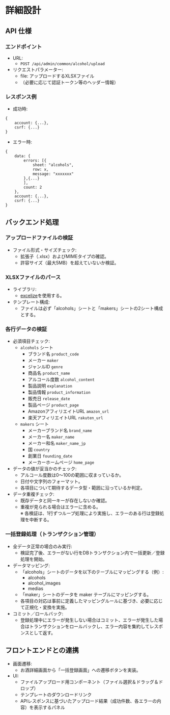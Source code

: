 # 詳細設計
## API 仕様
### エンドポイント
- URL:
	- `POST /api/admin/common/alcohol/upload`
- リクエストパラメーター:
	- file: アップロードするXLSXファイル
	- （必要に応じて認証トークン等のヘッダー情報）

### レスポンス例
- 成功時:
```
{
	account: {...},
	csrf: {...}
}
```
  
- エラー時:
```
{
	data: {
		errors: [{
			sheet: "alcohols",
			row: x,
			message: "xxxxxxx"
		},{...}
		],
	    count: 2
	},
	account: {...},
	csrf: {...}
}
```
## バックエンド処理
### アップロードファイルの検証
- ファイル形式・サイズチェック:
	- 拡張子（.xlsx）およびMIMEタイプの確認。
	- 許容サイズ（最大5MB）を超えていないか検証。
### XLSXファイルのパース
- ライブラリ:
	- [excelize](https://xuri.me/excelize/ja/)を使用する。
- テンプレート構成:
	- ファイルは必ず「alcohols」シートと「makers」シートの2シート構成とする。
### 各行データの検証
- 必須項目チェック:
    - `alcohols` シート
        - ブランド名 `product_code`
        - メーカー `maker`
        - ジャンルID `genre`
        - 商品名 `product_name`
        - アルコール度数 `alcohol_content`
        - 製品説明 `explanation`
        - 製品情報 `product_information`
        - 販売日 `release_date`
        - 製品ページ `product_page`
        - AmazonアフィリエイトURL `amazon_url`
        - 楽天アフィリエイトURL `rakuten_url`
    - `makers` シート
        - メーカーブランド名 `brand_name`
        - メーカー名 `maker_name`
        - メーカー和名 `maker_name_jp`
        - 国 `country`
        - 創業日 `founding_date`
        - メーカーホームページ `home_page`
- データの値が妥当かのチェック:
    - アルコール度数は0～100の範囲に収まっているか。
    - 日付や文字列のフォーマット。
    - 各項目について期待するデータ型・範囲に沿っているか判定。
- データ重複チェック:
    - 既存データと同一キーが存在しないか確認。
    - 重複が見られる場合はエラーに含める。      
※ 各検証は、1行ずつループ処理により実施し、エラーのある行は登録処理を中断する。
### 一括登録処理（トランザクション管理）
- 全データ正常の場合のみ実行:
	- 検証完了後、エラーがない行をDBトランザクション内で一括更新／登録処理を開始。
- データマッピング:
	- 「alcohols」シートのデータを以下のテーブルにマッピングする（例）:
		- alcohols
		- alcohol_images
		- medias
    - 「maker」シートのデータを maker テーブルにマッピングする。
    - 各項目の対応は事前に定義したマッピングルールに基づき、必要に応じて正規化・変換を実施。
- コミット／ロールバック:
	- 登録処理中にエラーが発生しない場合はコミット、エラーが発生した場合はトランザクションをロールバックし、エラー内容を集約してレスポンスとして返す。
## フロントエンドとの連携
- 画面遷移:
	- お酒詳細画面から「一括登録画面」への遷移ボタンを実装。
- UI:
    - ファイルアップロード用コンポーネント（ファイル選択＆ドラッグ＆ドロップ）
    - テンプレートのダウンロードリンク
    - APIレスポンスに基づいたアップロード結果（成功件数、各エラーの内容）を表示するパネル
